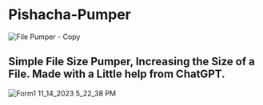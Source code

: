 # Pishacha-Pumper
![File Pumper - Copy](https://github.com/HamanHarasha/Pishacha-Pumper/assets/135638516/cadfab41-221a-477a-bb2f-91180a8b11ec)

Simple File Size Pumper, Increasing the Size of a File.
Made with a Little help from ChatGPT.
---

![Form1 11_14_2023 5_22_38 PM](https://github.com/HamanHarasha/Pishacha-Pumper/assets/135638516/94183e6b-0ae6-4ea9-b8ff-404ed05e5f83)

